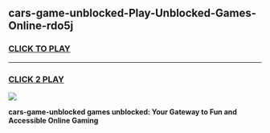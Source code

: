 
## cars-game-unblocked-Play-Unblocked-Games-Online-rdo5j
<h3>
<a href="https://premium76.site?title=cars-game-unblocked&ref=25A">CLICK TO PLAY</a></h3>
<hr>

<h3>
<a href="https://premium76.site?title=cars-game-unblocked&ref=25A">CLICK 2 PLAY</a>
  
</h3>

<a href="https://premium76.site?title=cars-game-unblocked&ref=25A"><img src="https://clearcache.store/games.png"></a>


**cars-game-unblocked games unblocked: Your Gateway to Fun and Accessible Online Gaming**
